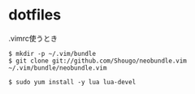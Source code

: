 dotfiles
========

.vimrc使うとき

```
$ mkdir -p ~/.vim/bundle
$ git clone git://github.com/Shougo/neobundle.vim ~/.vim/bundle/neobundle.vim

$ sudo yum install -y lua lua-devel
```
